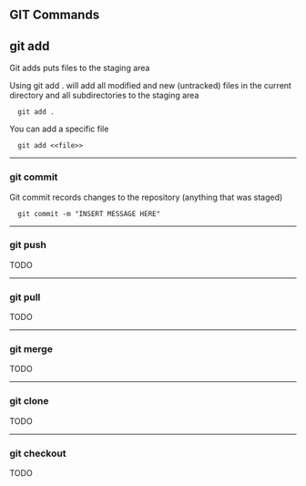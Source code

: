 ## GIT Commands

## git add
Git adds puts files to the staging area

Using git add . will add all modified and new (untracked) files in the current directory and all subdirectories to the staging area
```linux
  git add .
```

You can add a specific file
```linux
  git add <<file>>
```

---------------------------------------------------------------------------
### git commit
Git commit records changes to the repository (anything that was staged)

```linux
  git commit -m "INSERT MESSAGE HERE"
```

---------------------------------------------------------------------------
### git push
TODO

---------------------------------------------------------------------------
### git pull
TODO

---------------------------------------------------------------------------
### git merge
TODO

---------------------------------------------------------------------------
### git clone
TODO

---------------------------------------------------------------------------
### git checkout
TODO
